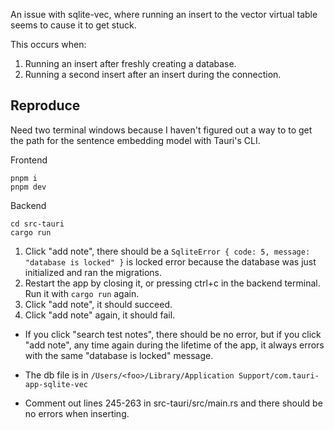 An issue with sqlite-vec, where running an insert to the vector virtual table seems to cause it to get stuck.

This occurs when:

1. Running an insert after freshly creating a database.
2. Running a second insert after an insert during the connection.

## Reproduce

Need two terminal windows because I haven't figured out a way to to get the path for the sentence embedding model with Tauri's CLI.

Frontend

```
pnpm i
pnpm dev
```

Backend

```
cd src-tauri
cargo run
```

1. Click "add note", there should be a `SqliteError { code: 5, message: "database is locked" }` is locked error because the database was just initialized and ran the migrations.
2. Restart the app by closing it, or pressing ctrl+c in the backend terminal. Run it with `cargo run` again.
3. Click "add note", it should succeed.
4. Click "add note" again, it should fail.

- If you click "search test notes", there should be no error, but if you click "add note", any time again during the lifetime of the app, it always errors with the same "database is locked" message.

- The db file is in `/Users/<foo>/Library/Application Support/com.tauri-app-sqlite-vec`

- Comment out lines 245-263 in src-tauri/src/main.rs and there should be no errors when inserting.

